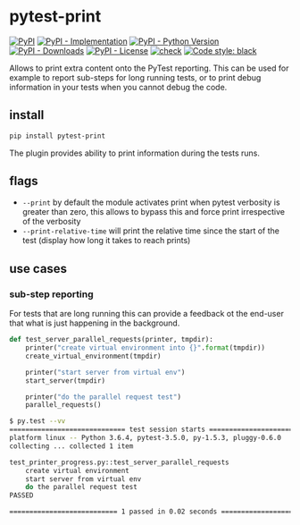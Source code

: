 # pytest-print

[![PyPI](https://img.shields.io/pypi/v/pytest-print?style=flat-square)](https://pypi.org/project/pytest-print)
[![PyPI - Implementation](https://img.shields.io/pypi/implementation/pytest-print?style=flat-square)](https://pypi.org/project/pytest-print)
[![PyPI - Python Version](https://img.shields.io/pypi/pyversions/pytest-print?style=flat-square)](https://pypi.org/project/pytest-print)
[![PyPI - Downloads](https://img.shields.io/pypi/dm/pytest-print?style=flat-square)](https://pypistats.org/packages/pytest-print)
[![PyPI - License](https://img.shields.io/pypi/l/pytest-print?style=flat-square)](https://opensource.org/licenses/MIT)
[![check](https://github.com/pytest-dev/pytest-print/workflows/check/badge.svg)](https://github.com/pytest-dev/pytest-print/actions?query=workflow%3Acheck)
[![Code style:
black](https://img.shields.io/badge/code%20style-black-000000.svg?style=flat-square)](https://github.com/psf/black)

Allows to print extra content onto the PyTest reporting. This can be used for example to report sub-steps for long
running tests, or to print debug information in your tests when you cannot debug the code.

## install

```sh
pip install pytest-print
```

The plugin provides ability to print information during the tests runs.

## flags

- `--print` by default the module activates print when pytest verbosity is greater than zero, this allows to bypass this
  and force print irrespective of the verbosity
- `--print-relative-time` will print the relative time since the start of the test (display how long it takes to reach
  prints)

## use cases

### sub-step reporting

For tests that are long running this can provide a feedback ot the end-user that what is just happening in the
background.

```python
def test_server_parallel_requests(printer, tmpdir):
    printer("create virtual environment into {}".format(tmpdir))
    create_virtual_environment(tmpdir)

    printer("start server from virtual env")
    start_server(tmpdir)

    printer("do the parallel request test")
    parallel_requests()
```

```bash
$ py.test --vv
============================= test session starts ==============================
platform linux -- Python 3.6.4, pytest-3.5.0, py-1.5.3, pluggy-0.6.0
collecting ... collected 1 item

test_printer_progress.py::test_server_parallel_requests
    create virtual environment
    start server from virtual env
    do the parallel request test
PASSED                                                                   [100%]

=========================== 1 passed in 0.02 seconds ===========================
```
